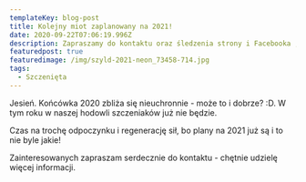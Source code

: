 ```yaml
---
templateKey: blog-post
title: Kolejny miot zaplanowany na 2021!
date: 2020-09-22T07:06:19.996Z
description: Zapraszamy do kontaktu oraz śledzenia strony i Facebooka ;)
featuredpost: true
featuredimage: /img/szyld-2021-neon_73458-714.jpg
tags:
  - Szczenięta
---
```

Jesień. Końcówka 2020 zbliża się nieuchronnie - może to i dobrze? :D. W tym roku w naszej hodowli szczeniaków już nie będzie. 

Czas na trochę odpoczynku i regenerację sił, bo plany na 2021 już są i to nie byle jakie!

Zainteresowanych zapraszam serdecznie do kontaktu - chętnie udzielę więcej informacji.
